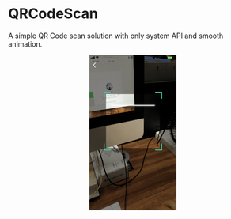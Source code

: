 # QRCodeScan
A simple QR Code scan solution with only system API and smooth animation.

<p align="center" >
<img src="https://raw.githubusercontent.com/chenyun122/QRCodeScan/master/Screenshots/QRCodeScan.gif" alt="QRCodeScan" title="QRCodeScan" width="35%" height="35%" />
</p>